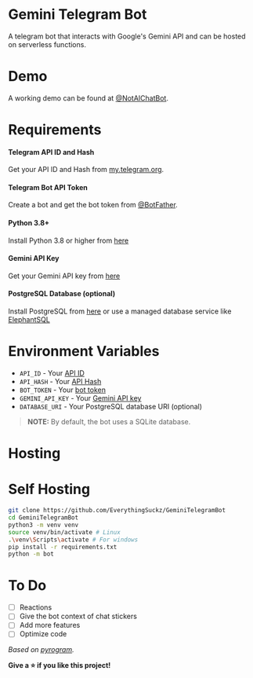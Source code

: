 # Gemini Telegram Bot
A telegram bot that interacts with Google's Gemini API and can be hosted on serverless functions.

# Demo
A working demo can be found at [@NotAIChatBot](https://telegram.dog/NotAIChatBot).

# Requirements

#### Telegram API ID and Hash
Get your API ID and Hash from [my.telegram.org](https://my.telegram.org).
#### Telegram Bot API Token
Create a bot and get the bot token from [@BotFather](https://telegram.dog/BotFather).
#### Python 3.8+
Install Python 3.8 or higher from [here](https://www.python.org/downloads/)
#### Gemini API Key
Get your Gemini API key from [here](https://makersuite.google.com/)
#### PostgreSQL Database (optional)
Install PostgreSQL from [here](https://www.postgresql.org/download/) or use a managed database service like [ElephantSQL](https://www.elephantsql.com/)

# Environment Variables

- `API_ID` - Your [API ID](#telegram-api-id-and-hash)
- `API_HASH` - Your [API Hash](#telegram-api-id-and-hash)
- `BOT_TOKEN` - Your [bot token](#telegram-bot-api-token)
- `GEMINI_API_KEY` - Your [Gemini API key](#gemini-api-key)
- `DATABASE_URI` - Your PostgreSQL database URI (optional)

> **NOTE:** By default, the bot uses a SQLite database.

# Hosting
# Self Hosting

```bash
git clone https://github.com/EverythingSuckz/GeminiTelegramBot
cd GeminiTelegramBot
python3 -m venv venv
source venv/bin/activate # Linux
.\venv\Scripts\activate # For windows
pip install -r requirements.txt
python -m bot
```

# To Do
- [ ] Reactions
- [ ] Give the bot context of chat stickers
- [ ] Add more features
- [ ] Optimize code

_Based on [pyrogram](https://github.com/pyrogram/pyrogram)._

**Give a ⭐ if you like this project!**